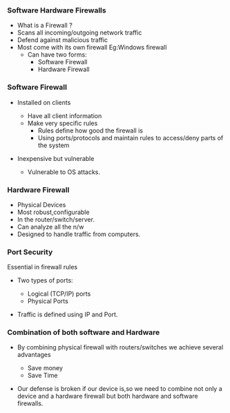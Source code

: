 ### Software Hardware Firewalls

- What is a Firewall ?
- Scans all incoming/outgoing network traffic
- Defend against malicious traffic
- Most come with its own firewall Eg:Windows firewall
    - Can have two forms:
        - Software Firewall
        - Hardware Firewall

### Software Firewall

- Installed on clients
    - Have all client information
    - Make very specific rules
        - Rules define how good the firewall is
        - Using ports/protocols and maintain rules to access/deny parts of the system

- Inexpensive but vulnerable
    - Vulnerable to OS attacks.

### Hardware Firewall

- Physical Devices
- Most robust,configurable
- In the router/switch/server.
- Can analyze all the n/w 
- Designed to handle traffic from computers.

### Port Security
Essential in firewall rules

- Two types of ports:
    - Logical (TCP/IP) ports 
    - Physical Ports

- Traffic is defined using IP and Port.

### Combination of both software and Hardware
- By combining physical firewall with routers/switches we achieve several advantages
    - Save money
    - Save Time

- Our defense is broken if our device is,so we need to combine not only a device and a hardware firewall but both hardware and software firewalls.

